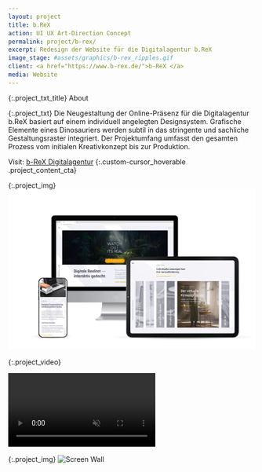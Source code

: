 ```yaml
---
layout: project
title: b.ReX
action: UI UX Art-Direction Concept
permalink: project/b-rex/
excerpt: Redesign der Website für die Digitalagentur b.ReX
image_stage: #assets/graphics/b-rex_ripples.gif
client: <a href="https://www.b-rex.de/">b-ReX </a>
media: Website
---
```

{:.project_txt_title}
About

{:.project_txt}
Die Neugestaltung der Online-Präsenz für die Digitalagentur b.ReX basiert auf einem individuell angelegten Designsystem. Grafische Elemente eines Dinosauriers werden subtil in das stringente und sachliche Gestaltungsraster integriert. Der Projektumfang umfasst den gesamten Prozess vom initialen Kreativkonzept bis zur Produktion.  

Visit: [b-ReX Digitalagentur](https://www.b-rex.de/)
{:.custom-cursor_hoverable .project_content_cta}

{:.project_img}
![Desktop, Tablet Mobile](/assets/graphics/b-rex_integration.png)

{:.project_video}
<div>
<video loop muted autoplay >
<source src="{{ site.baseurl }}/assets/videos/b-rex_reel.webm" type="video/webm">
<source src="{{ site.baseurl }}/assets/videos/b-rex_reel.mp4" type="video/mp4">
<source src="{{ site.baseurl }}/assets/videos/b-rex_reel.ogg" type="video/ogg">
</video>
</div>

{:.project_img}
![Screen Wall](/assets/graphics/b-rex_mood.png)
